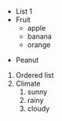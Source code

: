 * List 1
* Fruit
  * apple
  * banana
  * orange
- Peanut

1. Ordered list
2. Climate
   1. sunny
   2. rainy
   3. cloudy
